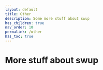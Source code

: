 ```yaml
---
layout: default
title: Other
description: Some more stuff about swup
has_children: true
nav_order: 10
permalink: /other
has_toc: true
---
```


# More stuff about swup 
